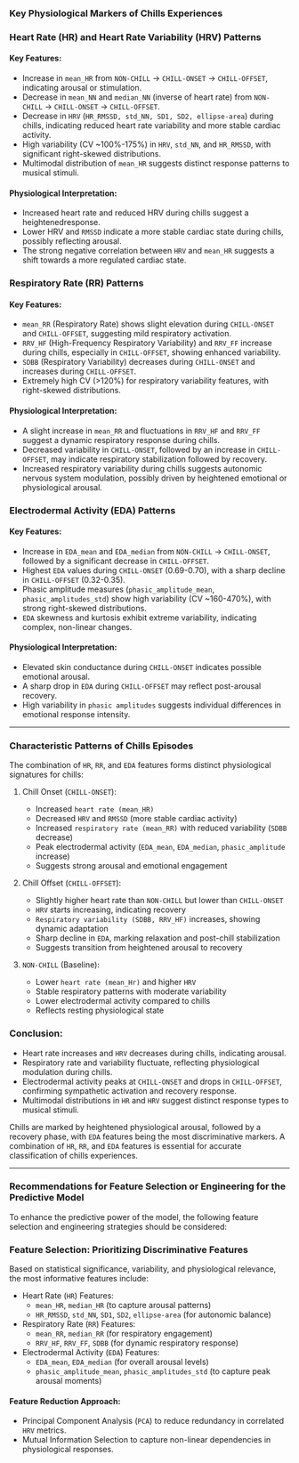 ### Key Physiological Markers of Chills Experiences  


### Heart Rate (HR) and Heart Rate Variability (HRV) Patterns
#### Key Features:
- Increase in `mean_HR` from `NON-CHILL` → `CHILL-ONSET` → `CHILL-OFFSET`, indicating arousal or stimulation.  
- Decrease in `mean_NN` and `median_NN` (inverse of heart rate) from `NON-CHILL` → `CHILL-ONSET` → `CHILL-OFFSET`.  
- Decrease in `HRV` (`HR_RMSSD, std_NN, SD1, SD2, ellipse-area`) during chills, indicating reduced heart rate variability and more stable cardiac activity.  
- High variability (CV ~100%-175%) in `HRV`, `std_NN`, and `HR_RMSSD`, with significant right-skewed distributions.  
- Multimodal distribution of `mean_HR` suggests distinct response patterns to musical stimuli.  

#### Physiological Interpretation:
- Increased heart rate and reduced HRV during chills suggest a heightenedresponse.  
- Lower HRV and `RMSSD` indicate a more stable cardiac state during chills, possibly reflecting arousal.  
- The strong negative correlation between `HRV` and `mean_HR` suggests a shift towards a more regulated cardiac state.  


### Respiratory Rate (RR) Patterns  
#### Key Features:
- `mean_RR` (Respiratory Rate) shows slight elevation during `CHILL-ONSET` and `CHILL-OFFSET`, suggesting mild respiratory activation.  
- `RRV_HF` (High-Frequency Respiratory Variability) and `RRV_FF` increase during chills, especially in `CHILL-OFFSET`, showing enhanced variability.  
- `SDBB` (Respiratory Variability) decreases during `CHILL-ONSET` and increases during `CHILL-OFFSET`.  
- Extremely high CV (>120%) for respiratory variability features, with right-skewed distributions.  

#### Physiological Interpretation:
- A slight increase in `mean_RR` and fluctuations in `RRV_HF` and `RRV_FF` suggest a dynamic respiratory response during chills.  
- Decreased variability in `CHILL-ONSET`, followed by an increase in `CHILL-OFFSET`, may indicate respiratory stabilization followed by recovery.  
- Increased respiratory variability during chills suggests autonomic nervous system modulation, possibly driven by heightened emotional or physiological arousal.  


### Electrodermal Activity (EDA) Patterns  
#### Key Features:
- Increase in `EDA_mean` and `EDA_median` from `NON-CHILL` → `CHILL-ONSET`, followed by a significant decrease in `CHILL-OFFSET`.  
- Highest `EDA` values during `CHILL-ONSET` (0.69-0.70), with a sharp decline in `CHILL-OFFSET` (0.32-0.35).  
- Phasic amplitude measures (`phasic_amplitude_mean`, `phasic_amplitudes_std`) show high variability (CV ~160-470%), with strong right-skewed distributions.  
- `EDA` skewness and kurtosis exhibit extreme variability, indicating complex, non-linear changes.  

#### Physiological Interpretation:
- Elevated skin conductance during `CHILL-ONSET` indicates possible emotional arousal.  
- A sharp drop in `EDA` during `CHILL-OFFSET` may reflect post-arousal recovery.  
- High variability in `phasic amplitudes` suggests individual differences in emotional response intensity.  

---

### Characteristic Patterns of Chills Episodes
The combination of `HR`, `RR`, and `EDA` features forms distinct physiological signatures for chills:  

1. Chill Onset (`CHILL-ONSET`):
   - Increased `heart rate (mean_HR)`  
   - Decreased `HRV` and `RMSSD` (more stable cardiac activity)  
   - Increased `respiratory rate (mean_RR)` with reduced variability (`SDBB` decrease)  
   - Peak electrodermal activity (`EDA_mean`, `EDA_median`, `phasic_amplitude` increase)  
   - Suggests strong arousal and emotional engagement  

2. Chill Offset (`CHILL-OFFSET`):
   - Slightly higher heart rate than `NON-CHILL` but lower than `CHILL-ONSET`  
   - `HRV` starts increasing, indicating recovery  
   - `Respiratory variability (SDBB, RRV_HF)` increases, showing dynamic adaptation  
   - Sharp decline in `EDA`, marking relaxation and post-chill stabilization  
   - Suggests transition from heightened arousal to recovery  

3. `NON-CHILL` (Baseline):
   - Lower `heart rate (mean_Hr)` and higher `HRV`  
   - Stable respiratory patterns with moderate variability  
   - Lower electrodermal activity compared to chills  
   - Reflects resting physiological state  


### Conclusion:
- Heart rate increases and `HRV` decreases during chills, indicating arousal.  
- Respiratory rate and variability fluctuate, reflecting physiological modulation during chills.  
- Electrodermal activity peaks at `CHILL-ONSET` and drops in `CHILL-OFFSET`, confirming sympathetic activation and recovery response.  
- Multimodal distributions in `HR` and `HRV` suggest distinct response types to musical stimuli.  

Chills are marked by heightened physiological arousal, followed by a recovery phase, with `EDA` features being the most discriminative markers. A combination of `HR`, `RR`, and `EDA` features is essential for accurate classification of chills experiences.  

---

### Recommendations for Feature Selection or Engineering for the Predictive Model  

To enhance the predictive power of the model, the following feature selection and engineering strategies should be considered:  

### Feature Selection: Prioritizing Discriminative Features  
Based on statistical significance, variability, and physiological relevance, the most informative features include:  
- Heart Rate (`HR`) Features:  
  - `mean_HR`, `median_HR` (to capture arousal patterns)  
  - `HR_RMSSD`, `std_NN`, `SD1`, `SD2`, `ellipse-area` (for autonomic balance)  
- Respiratory Rate (`RR`) Features:  
  - `mean_RR`, `median_RR` (for respiratory engagement)  
  - `RRV_HF`, `RRV_FF`, `SDBB` (for dynamic respiratory response)  
- Electrodermal Activity (`EDA`) Features:  
  - `EDA_mean`, `EDA_median` (for overall arousal levels)  
  - `phasic_amplitude_mean`, `phasic_amplitudes_std` (to capture peak arousal moments)  

#### Feature Reduction Approach:  
- Principal Component Analysis (`PCA`) to reduce redundancy in correlated `HRV` metrics.  
- Mutual Information Selection to capture non-linear dependencies in physiological responses.  

